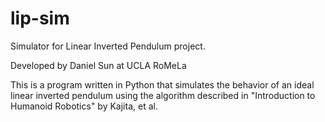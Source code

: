 # lip-sim
Simulator for Linear Inverted Pendulum project.

Developed by Daniel Sun at UCLA RoMeLa

This is a program written in Python that simulates the behavior of an ideal linear inverted pendulum using the algorithm described in "Introduction to Humanoid Robotics" by Kajita, et al.
